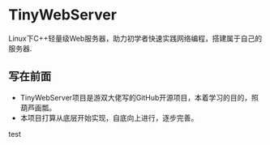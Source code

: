 TinyWebServer
===========
Linux下C++轻量级Web服务器，助力初学者快速实践网络编程，搭建属于自己的服务器.

写在前面
-----------
- TinyWebServer项目是游双大佬写的GitHub开源项目，本着学习的目的，照葫芦画瓢。
- 本项目打算从底层开始实现，自底向上进行，逐步完善。

test
